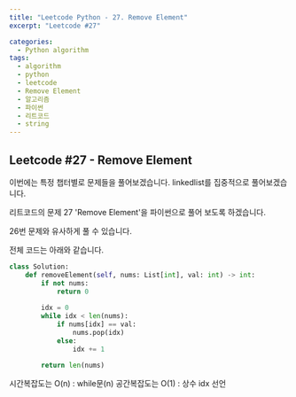 ```yaml
---
title: "Leetcode Python - 27. Remove Element"
excerpt: "Leetcode #27"

categories:
  - Python algorithm
tags:
  - algorithm
  - python
  - leetcode
  - Remove Element
  - 알고리즘
  - 파이썬
  - 리트코드
  - string
---
```


## Leetcode #27 - Remove Element

이번에는 특정 챕터별로 문제들을 풀어보겠습니다.
linkedlist를 집중적으로 풀어보겠습니다.

리트코드의 문제 27 'Remove Element'을 파이썬으로 풀어 보도록 하겠습니다. 

26번 문제와 유사하게 풀 수 있습니다.


전체 코드는 아래와 같습니다.
```python
class Solution:
    def removeElement(self, nums: List[int], val: int) -> int:
        if not nums:
            return 0
        
        idx = 0
        while idx < len(nums):
            if nums[idx] == val:
                nums.pop(idx)
            else:
                idx += 1
        
        return len(nums)
```

시간복잡도는 O(n) : while문(n)
공간복잡도는 O(1) : 상수 idx 선언

